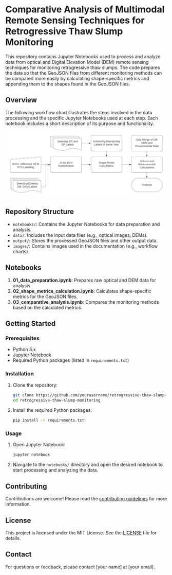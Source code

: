 # Comparative Analysis of Multimodal Remote Sensing Techniques for Retrogressive Thaw Slump Monitoring

This repository contains Jupyter Notebooks used to process and analyze data from optical and Digital Elevation Model (DEM) remote sensing techniques for monitoring retrogressive thaw slumps. The code prepares the data so that the GeoJSON files from different monitoring methods can be compared more easily by calculating shape-specific metrics and appending them to the shapes found in the GeoJSON files.

## Overview

The following workflow chart illustrates the steps involved in the data processing and the specific Jupyter Notebooks used at each step. Each notebook includes a short description of its purpose and functionality.

![Retrogressive Thaw Slump Workflow](Workflow_Chart.png)

## Repository Structure

- `notebooks/`: Contains the Jupyter Notebooks for data preparation and analysis.
- `data/`: Includes the input data files (e.g., optical images, DEMs).
- `output/`: Stores the processed GeoJSON files and other output data.
- `images/`: Contains images used in the documentation (e.g., workflow charts).

## Notebooks

1. **01_data_preparation.ipynb**: Prepares raw optical and DEM data for analysis.
2. **02_shape_metrics_calculation.ipynb**: Calculates shape-specific metrics for the GeoJSON files.
3. **03_comparative_analysis.ipynb**: Compares the monitoring methods based on the calculated metrics.

## Getting Started

### Prerequisites

- Python 3.x
- Jupyter Notebook
- Required Python packages (listed in `requirements.txt`)

### Installation

1. Clone the repository:

    ```bash
    git clone https://github.com/yourusername/retrogressive-thaw-slump-monitoring.git
    cd retrogressive-thaw-slump-monitoring
    ```

2. Install the required Python packages:

    ```bash
    pip install -r requirements.txt
    ```

### Usage

1. Open Jupyter Notebook:

    ```bash
    jupyter notebook
    ```

2. Navigate to the `notebooks/` directory and open the desired notebook to start processing and analyzing the data.

## Contributing

Contributions are welcome! Please read the [contributing guidelines](CONTRIBUTING.md) for more information.

## License

This project is licensed under the MIT License. See the [LICENSE](LICENSE) file for details.

## Contact

For questions or feedback, please contact [your name] at [your email].

